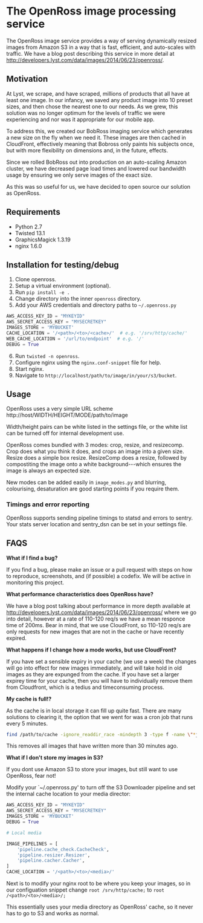 # The OpenRoss image processing service

The OpenRoss image service provides a way of serving dynamically resized images from Amazon S3 in a way that is fast, efficient, and auto-scales with traffic.
We have a blog post describing this service in more detail at http://developers.lyst.com/data/images/2014/06/23/openross/.

## Motivation
At Lyst, we scrape, and have scraped, millions of products that all have at least one image.
In our infancy, we saved any product image into 10 preset sizes, and then chose the nearest one to our needs.
As we grew, this solution was no longer optimum for the levels of traffic we were experiencing and nor was it appropriate for our mobile app.

To address this, we created our BobRoss imaging service which generates a new size on the fly when we need it.
These images are then cached in CloudFront, effectively meaning that Bobross only paints his subjects once, but with more flexibility on dimensions and, in the future, effects.

Since we rolled BobRoss out into production on an auto-scaling Amazon cluster, we have decreased page load times and lowered our bandwidth usage by ensuring we only serve images of the exact size.

As this was so useful for us, we have decided to open source our solution as OpenRoss.

## Requirements

* Python 2.7
* Twisted 13.1
* GraphicsMagick 1.3.19
* nginx 1.6.0

## Installation for testing/debug

1. Clone openross.
2. Setup a virtual environment (optional).
3. Run `pip install -e .`
4. Change directory into the inner `openross` directory.
5. Add your AWS credentials and directory paths to `~/.openross.py`
```python
AWS_ACCESS_KEY_ID = "MYKEYID"
AWS_SECRET_ACCESS_KEY = "MYSECRETKEY"
IMAGES_STORE = 'MYBUCKET'
CACHE_LOCATION = '/<path>/<to>/<cache>/'  # e.g. '/srv/http/cache/'
WEB_CACHE_LOCATION = '/url/to/endpoint'  # e.g. '/'
DEBUG = True
```
6. Run `twisted -n openross`.
7. Configure nginx using the `nginx.conf-snippet` file for help.
8. Start nginx.
9. Navigate to `http://localhost/path/to/image/in/your/s3/bucket`.

## Usage

OpenRoss uses a very simple URL scheme http://host/WIDTH/HEIGHT/MODE/path/to/image

Width/height pairs can be white listed in the settings file, or the white list can be turned off for internal development use.

OpenRoss comes bundled with 3 modes: crop, resize, and resizecomp.
Crop does what you think it does, and crops an image into a given size.
Resize does a simple box resize.
ResizeComp does a resize, followed by compostiting the image onto a white background---which ensures the image is always an expected size.

New modes can be added easily in `image_modes.py` and blurring, colourising, desaturation are good starting points if you require them.

### Timings and error reporting

OpenRoss supports sending pipeline timings to statsd and errors to sentry.
Your stats server location and sentry_dsn can be set in your settings file.

## FAQS

**What if I find a bug?**

If you find a bug, please make an issue or a pull request with steps on how to reproduce, screenshots, and (if possible) a codefix.
We will be active in monitoring this project.

**What performance characteristics does OpenRoss have?**

We have a blog post talking about performance in more depth available at http://developers.lyst.com/data/images/2014/06/23/openross/ where we go into detail, however at a rate of 110-120 req/s we have a mean responce time of 200ms.
Bear in mind, that we use CloudFront, so 110-120 req/s are only requests for new images that are not in the cache or have recently expired.

**What happens if I change how a mode works, but use CloudFront?**

If you have set a sensible expiry in your cache (we use a week) the changes will go into effect for new images immediately, and will take hold in old images as they are expunged from the cache.
If you have set a larger expirey time for your cache, then you will have to individually remove them from Cloudfront, which is a tedius and timeconsuming process.

**My cache is full!?**

As the cache is in local storage it can fill up quite fast.
There are many solutions to clearing it, the option that we went for was a cron job that runs every 5 minutes.
```bash
find /path/to/cache -ignore_readdir_race -mindepth 3 -type f -name \"*jpeg\" -mmin +30 -delete >/dev/null 2>&1
```
This removes all images that have written more than 30 minutes ago.

**What if I don't store my images in S3?**

If you dont use Amazon S3 to store your images, but still want to use OpenRoss, fear not!

Modify your `~/.openross.py' to turn off the S3 Downloader pipeline and set the internal cache location to your media director:
```python
AWS_ACCESS_KEY_ID = "MYKEYID"
AWS_SECRET_ACCESS_KEY = "MYSECRETKEY"
IMAGES_STORE = 'MYBUCKET'
DEBUG = True         

# Local media

IMAGE_PIPELINES = [
    'pipeline.cache_check.CacheCheck',
    'pipeline.resizer.Resizer',
    'pipeline.cacher.Cacher',
]
CACHE_LOCATION = '/<path>/<to>/<media>/'
```

Next is to modify your nginx root to be where you keep your images, so in our configuation snippet change `root /srv/http/cache;` to `root /<path>/<to>/<media>/;`

This essentially uses your media directory as OpenRoss' cache, so it never has to go to S3 and works as normal.

